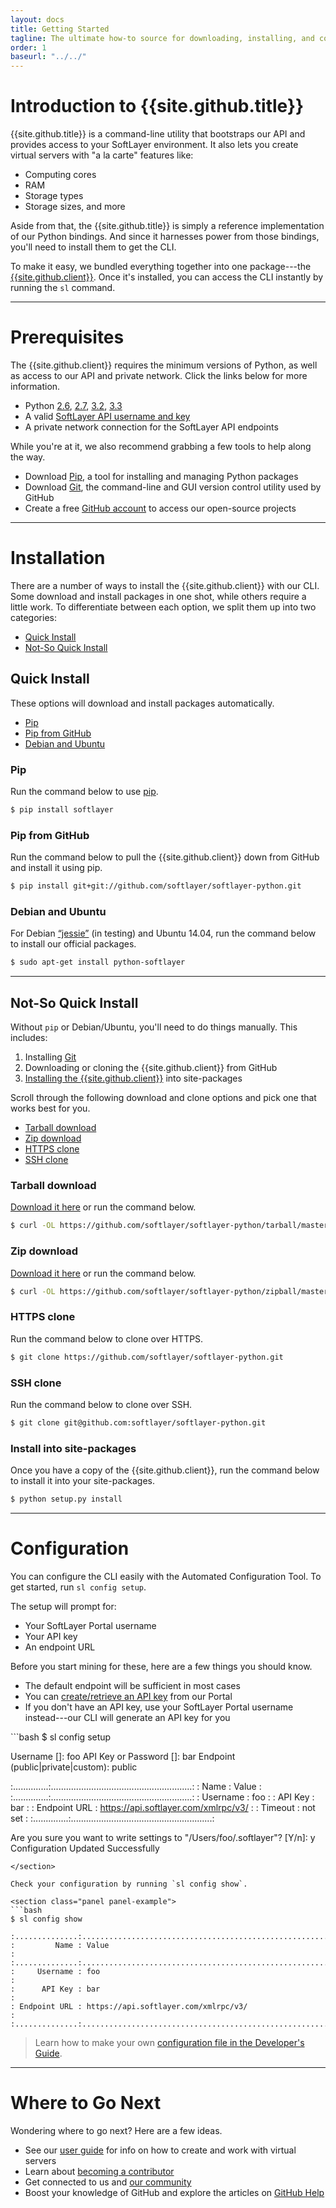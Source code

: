 ```yaml
---
layout: docs
title: Getting Started
tagline: The ultimate how-to source for downloading, installing, and configuring Python CLI.
order: 1
baseurl: "../../"
---
```


# Introduction to {{site.github.title}}

{{site.github.title}} is a command-line utility that bootstraps our API and provides access to your SoftLayer environment. It also lets you create virtual servers with "a la carte" features like:

* Computing cores
* RAM
* Storage types
* Storage sizes, and more

Aside from that, the {{site.github.title}} is simply a reference implementation of our Python bindings. And since it harnesses power from those bindings, you'll need to install them to get the CLI.

To make it easy, we bundled everything together into one package---the <a href="{{site.github.repository_url}}" target="_blank">{{site.github.client}}</a>. Once it's installed, you can access the CLI instantly by running the `sl` command.

---

# Prerequisites

The {{site.github.client}} requires the minimum versions of Python, as well as access to our API and private network. Click the links below for more information.

* Python <a href="http://www.python.org/download/releases/2.6.9" target="_blank">2.6</a>, <a href="http://www.python.org/download/releases/2.7.8" target="_blank">2.7</a>, <a href="http://www.python.org/downloads/release/python-326" target="_blank">3.2</a>, <a href="http://www.python.org/downloads/release/python-336" target="_blank">3.3</a>
* A valid <a href="https://sldn.softlayer.com/article/Authenticating-SoftLayer-API" target="_blank">SoftLayer API username and key</a>
* A private network connection for the SoftLayer API endpoints

While you're at it, we also recommend grabbing a few tools to help along the way.

* Download <a href="http://pip.readthedocs.org/en/latest/installing.html" target="_blank">Pip</a>, a tool for installing and managing Python packages
* Download <a href="https://help.github.com/articles/set-up-git" target="_blank">Git</a>, the command-line and GUI version control utility used by GitHub
* Create a free <a href="https://help.github.com/articles/signing-up-for-a-new-github-account" target="_blank">GitHub account</a> to access our open-source projects

---

# Installation

There are a number of ways to install the {{site.github.client}} with our CLI. Some download and install packages in one shot, while others require a little work. To differentiate between each option, we split them up into two categories:

* [Quick Install](#quick-install)
* [Not-So Quick Install](#not-so-quick-install)

## Quick Install

These options will download and install packages automatically.

* [Pip](#pip)
* [Pip from GitHub](#pip-from-github)
* [Debian and Ubuntu](#debian-and-ubuntu)

### Pip

Run the command below to use <a href="https://pypi.python.org/pypi/pip" target="_blank">pip</a>.

```bash
$ pip install softlayer
```

### Pip from GitHub

Run the command below to pull the {{site.github.client}} down from GitHub and install it using pip.

```bash
$ pip install git+git://github.com/softlayer/softlayer-python.git
```

### Debian and Ubuntu

For Debian <a href="https://www.debian.org/releases/jessie" target="_blank">“jessie”</a> (in testing) and Ubuntu 14.04, run the command below to install our official packages.

```bash
$ sudo apt-get install python-softlayer
```

---

## Not-So Quick Install

Without `pip` or Debian/Ubuntu, you'll need to do things manually. This includes:

1. Installing [Git](#prerequisites)
2. Downloading or cloning the {{site.github.client}} from GitHub
3. [Installing the {{site.github.client}}](#install-into-site-packages) into site-packages

Scroll through the following download and clone options and pick one that works best for you.

* [Tarball download](#tarball-download)
* [Zip download](#zip-download)
* [HTTPS clone](#https-clone)
* [SSH clone](#ssh-clone)

### Tarball download

<a href="https://github.com/softlayer/softlayer-python/tarball/master">Download it here</a> or run the command below.

```bash
$ curl -OL https://github.com/softlayer/softlayer-python/tarball/master
```

### Zip download

<a href="https://github.com/softlayer/softlayer-python/zipball/master">Download it here</a> or run the command below.

```bash
$ curl -OL https://github.com/softlayer/softlayer-python/zipball/master
```

### HTTPS clone

Run the command below to clone over HTTPS.

```bash
$ git clone https://github.com/softlayer/softlayer-python.git
```

### SSH clone

Run the command below to clone over SSH.

```bash
$ git clone git@github.com:softlayer/softlayer-python.git
```

### Install into site-packages

Once you have a copy of the {{site.github.client}}, run the command below to install it into your site-packages.

```bash
$ python setup.py install
```

---

# Configuration

You can configure the CLI easily with the Automated Configuration Tool. To get started, run `sl config setup`.

The setup will prompt for:

* Your SoftLayer Portal username
* Your API key
* An endpoint URL

Before you start mining for these, here are a few things you should know.

* The default endpoint will be sufficient in most cases
* You can <a href="http://knowledgelayer.softlayer.com/procedure/retrieve-your-api-key" target="_blank">create/retrieve an API key</a> from our Portal
* If you don't have an API key, use your SoftLayer Portal username instead---our CLI will generate an API key for you

<section class="panel panel-example">
```bash
$ sl config setup

Username []: foo
API Key or Password []: bar
Endpoint (public|private|custom): public

:..............:........................................................:
:         Name : Value                                                  :
:..............:........................................................:
:     Username : foo                                                    :
:      API Key : bar                                                    :
: Endpoint URL : https://api.softlayer.com/xmlrpc/v3/                   :
:      Timeout : not set                                                :
:..............:........................................................:

Are you sure you want to write settings to "/Users/foo/.softlayer"? [Y/n]: y
Configuration Updated Successfully
```
</section>

Check your configuration by running `sl config show`.

<section class="panel panel-example">
```bash
$ sl config show

:..............:........................................................:
:         Name : Value                                                  :
:..............:........................................................:
:     Username : foo                                                    :
:      API Key : bar                                                    :
: Endpoint URL : https://api.softlayer.com/xmlrpc/v3/                   :
:..............:........................................................:
```
</section>

> Learn how to make your own [configuration file in the Developer's Guide]({{page.baseurl}}developers-guide/#configuration-format).

---

# Where to Go Next

Wondering where to go next? Here are a few ideas.

* See our [user guide]({{page.baseurl}}docs/user-guide) for info on how to create and work with virtual servers
* Learn about [becoming a contributor]({{page.baseurl}}docs/contributing)
* Get connected to us and [our community]({{page.baseurl}}docs/contributing/#join-our-community)
* Boost your knowledge of GitHub and explore the articles on <a href="http://help.github.com" target="_blank">GitHub Help</a>
